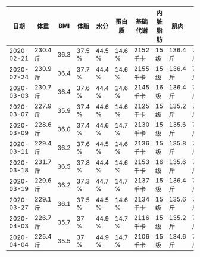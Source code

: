 |日期|体重|BMI|体脂|水分|蛋白质|基础代谢|内脏脂肪|肌肉|骨重|身体年龄|
|---|---|---|---|---|---|---|---|---|---|---|
|2020-02-21|230.4 斤|36.3|37.5 %|44.5 %|14.6 %|2152 千卡|15 级|136.4 斤|7.2 斤|65 岁|
|2020-02-24|230.9 斤|36.4|37.7 %|44.4 %|14.6 %|2155 千卡|15 级|136.4 斤|7.2 斤|66 岁|
|2020-03-03|230.7 斤|36.4|37.6 %|44.4 %|14.6 %|2145 千卡|16 级|136.4 斤|7.2 斤|66 岁|
|2020-03-07|227.9 斤|35.9|37.4 %|44.6 %|14.6 %|2125 千卡|15 级|135.2 斤|7.2 斤|66 岁|
|2020-03-09|228.6 斤|36.0|37.4 %|44.6 %|14.7 %|2130 千卡|15 级|135.6 斤|7.2 斤|65 岁|
|2020-03-11|229.4 斤|36.2|37.6 %|44.5 %|14.6 %|2136 千卡|15 级|135.8 斤|7.2 斤|66 岁|
|2020-03-18|231.7 斤|36.5|37.8 %|44.4 %|14.6 %|2153 千卡|16 级|135.6 斤|7.2 斤|66 岁|
|2020-03-19|229.6 斤|36.2|37.3 %|44.7 %|14.7 %|2137 千卡|15 级|136.4 斤|7.2 斤|63 岁|
|2020-03-27|229.1 斤|36.1|37.5 %|44.5 %|14.6 %|2134 千卡|15 级|135.6 斤|7.2 斤|66 岁|
|2020-04-03|226.7 斤|35.7|37 %|44.9 %|14.7 %|2116 千卡|15 级|135.2 斤|7.2 斤|63 岁|
|2020-04-04|225.4 斤|35.5|37 %|44.9 %|14.7 %|2106 千卡|15 级|134.6 斤|7.2 斤|64 岁|

